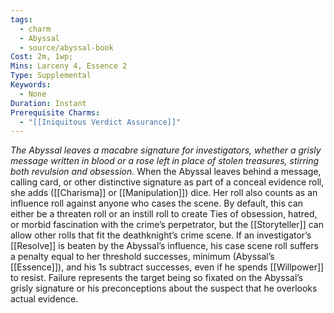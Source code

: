 ```yaml
---
tags:
  - charm
  - Abyssal
  - source/abyssal-book
Cost: 2m, 1wp; 
Mins: Larceny 4, Essence 2
Type: Supplemental
Keywords:
  - None
Duration: Instant
Prerequisite Charms:
  - "[[Iniquitous Verdict Assurance]]"
---
```

*The Abyssal leaves a macabre signature for investigators, whether a grisly message written in blood or a rose left in place of stolen treasures, stirring both revulsion and obsession.*
When the Abyssal leaves behind a message, calling card, or other distinctive signature as part of a conceal evidence roll, she adds ([[Charisma]] or [[Manipulation]]) dice. Her roll also counts as an influence roll against anyone who cases the scene. By default, this can either be a threaten roll or an instill roll to create Ties of obsession, hatred, or morbid fascination with the crime’s perpetrator, but the [[Storyteller]] can allow other rolls that fit the deathknight’s crime scene.
If an investigator’s [[Resolve]] is beaten by the Abyssal’s influence, his case scene roll suffers a penalty equal to her threshold successes, minimum (Abyssal’s [[Essence]]), and his 1s subtract successes, even if he spends [[Willpower]] to resist. Failure represents the target being so fixated on the Abyssal’s grisly signature or his preconceptions about the suspect that he overlooks actual evidence.